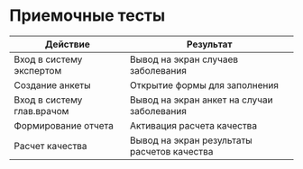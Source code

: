 # Приемочные тесты
Действие | Результат
---------|----------
Вход в систему экспертом | Вывод на экран случаев заболевания
Создание анкеты | Открытие формы для заполнения
Вход в систему глав.врачом | Вывод на экран анкет на случаи заболевания
Формирование отчета | Активация расчета качества
Расчет качества | Вывод на экран результаты расчетов качества
